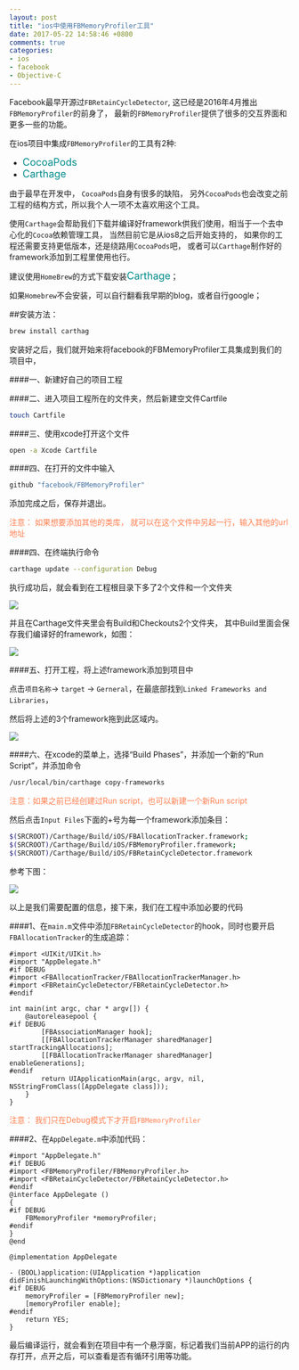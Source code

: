 ```yaml
---
layout: post
title: "ios中使用FBMemoryProfiler工具"
date: 2017-05-22 14:58:46 +0800
comments: true
categories: 
- ios
- facebook
- Objective-C
---
```


Facebook最早开源过`FBRetainCycleDetector`, 这已经是2016年4月推出`FBMemoryProfiler`的前身了， 最新的`FBMemoryProfiler`提供了很多的交互界面和更多一些的功能。

<!--more-->


在ios项目中集成`FBMemoryProfiler`的工具有2种:

* <font color=#008B8B size=4>CocoaPods </font>
* <font color=#008B8B size=4>Carthage</font>


由于最早在开发中， `CocoaPods`自身有很多的缺陷， 另外`CocoaPods`也会改变之前工程的结构方式，所以我个人一项不太喜欢用这个工具。


使用`Carthage`会帮助我们下载并编译好framework供我们使用，相当于一个去中心化的`Cocoa`依赖管理工具， 当然目前它是从ios8之后开始支持的， 如果你的工程还需要支持更低版本，还是绕路用`CocoaPods`吧，  或者可以`Carthage`制作好的framework添加到工程里使用也行。


建议使用`HomeBrew`的方式下载安装<font color=#008B8B size=4>Carthage</font>；

如果`Homebrew`不会安装，可以自行翻看我早期的blog，或者自行google；


##安装方法：

```sh
brew install carthag
```


安装好之后，我们就开始来将facebook的FBMemoryProfiler工具集成到我们的项目中，

####一、新建好自己的项目工程

####二、进入项目工程所在的文件夹，然后新建空文件Cartfile

```sh
touch Cartfile
```
####三、使用xcode打开这个文件

```sh
open -a Xcode Cartfile
```

####四、在打开的文件中输入

```ruby
github "facebook/FBMemoryProfiler"
```
添加完成之后，保存并退出。

<font color=#FF7F50> 注意： 如果想要添加其他的类库， 就可以在这个文件中另起一行，输入其他的url地址 </font>

####四、在终端执行命令

```sh
carthage update --configuration Debug
```

执行成功后，就会看到在工程根目录下多了2个文件和一个文件夹

![](http://ww1.sinaimg.cn/large/62ca154dly1ffu67rb5pxj20bi03mq36.jpg)

并且在Carthage文件夹里会有Build和Checkouts2个文件夹， 其中Build里面会保存我们编译好的framework，如图：

![](http://ww1.sinaimg.cn/large/62ca154dly1ffu69catrfj20yc0e00vo.jpg)

####五、打开工程，将上述framework添加到项目中

点击`项目名称`-> `target` -> `Gerneral`，在最底部找到`Linked Frameworks and Libraries`，

然后将上述的3个framework拖到此区域内。

![](http://ww1.sinaimg.cn/large/62ca154dly1ffu6bpjurtj20ve03p3yx.jpg)

####六、在xcode的菜单上，选择“Build Phases”，并添加一个新的“Run Script”，并添加命令

```sh
/usr/local/bin/carthage copy-frameworks
```
<font color=#FF7F50> 注意：如果之前已经创建过Run script，也可以新建一个新Run script </font>

然后点击`Input Files`下面的+号为每一个framework添加条目：

```sh
$(SRCROOT)/Carthage/Build/iOS/FBAllocationTracker.framework;
$(SRCROOT)/Carthage/Build/iOS/FBMemoryProfiler.framework;
$(SRCROOT)/Carthage/Build/iOS/FBRetainCycleDetector.framework
```

参考下图：

![](http://ww1.sinaimg.cn/large/62ca154dly1ffu6go2a3xj21om0zmk02.jpg)

以上是我们需要配置的信息，接下来，我们在工程中添加必要的代码

####1、在`main.m`文件中添加`FBRetainCycleDetector`的hook，同时也要开启`FBAllocationTracker`的生成追踪：

```obj-c
#import <UIKit/UIKit.h>
#import "AppDelegate.h"
#if DEBUG
#import <FBAllocationTracker/FBAllocationTrackerManager.h>
#import <FBRetainCycleDetector/FBRetainCycleDetector.h>
#endif

int main(int argc, char * argv[]) {
    @autoreleasepool {
#if DEBUG
        [FBAssociationManager hook];
        [[FBAllocationTrackerManager sharedManager] startTrackingAllocations];
        [[FBAllocationTrackerManager sharedManager] enableGenerations];
#endif
        return UIApplicationMain(argc, argv, nil, NSStringFromClass([AppDelegate class]));
    }
}

```

<font color=#FF7F50> 注意： 我们只在Debug模式下才开启`FBMemoryProfiler`</font>

####2、在`AppDelegate.m`中添加代码：

```obj-c
#import "AppDelegate.h"
#if DEBUG
#import <FBMemoryProfiler/FBMemoryProfiler.h>
#import <FBRetainCycleDetector/FBRetainCycleDetector.h>
#endif
@interface AppDelegate ()
{
#if DEBUG
    FBMemoryProfiler *memoryProfiler;
#endif
}
@end

@implementation AppDelegate

- (BOOL)application:(UIApplication *)application didFinishLaunchingWithOptions:(NSDictionary *)launchOptions {
#if DEBUG
    memoryProfiler = [FBMemoryProfiler new];
    [memoryProfiler enable];
#endif
    return YES;
}

```

最后编译运行，就会看到在项目中有一个悬浮窗，标记着我们当前APP的运行的内存打开，点开之后，可以查看是否有循环引用等功能。


